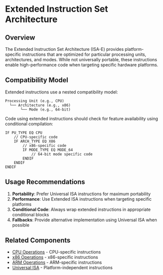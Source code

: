# Extended Instruction Set Architecture

## Overview

The Extended Instruction Set Architecture (ISA-E) provides platform-specific instructions that are optimized for particular processing units, architectures, and modes. While not universally portable, these instructions enable high-performance code when targeting specific hardware platforms.

## Compatibility Model

Extended instructions use a nested compatibility model:

```
Processing Unit (e.g., CPU)
  └── Architecture (e.g., x86)
       └── Mode (e.g., 64-bit)
```

Code using extended instructions should check for feature availability using conditional compilation:

```
IF PU_TYPE EQ CPU
    // CPU-specific code
    IF ARCH_TYPE EQ X86
        // x86-specific code
        IF MODE_TYPE EQ MODE_64
            // 64-bit mode specific code
        ENDIF
    ENDIF
ENDIF
```

## Usage Recommendations

1. **Portability**: Prefer Universal ISA instructions for maximum portability
2. **Performance**: Use Extended ISA instructions when targeting specific platforms
3. **Conditional Code**: Always wrap extended instructions in appropriate conditional blocks
4. **Fallbacks**: Provide alternative implementation using Universal ISA when possible

## Related Components

- [CPU Operations](./cpu-operations.md) - CPU-specific instructions
- [x86 Operations](./x86-operations.md) - x86-specific instructions
- [ARM Operations](./arm-operations.md) - ARM-specific instructions
- [Universal ISA](../isa-u/overview.md) - Platform-independent instructions